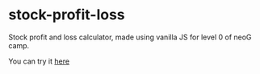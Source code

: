 # stock-profit-loss
Stock profit and loss calculator, made using vanilla JS for level 0 of neoG camp.

You can try it [here](https://stock-loss-profit-calculator.netlify.app/)

